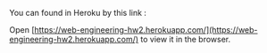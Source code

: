 You can found in Heroku by this link : 

Open [https://web-engineering-hw2.herokuapp.com/](https://web-engineering-hw2.herokuapp.com/) to view it in the browser.

